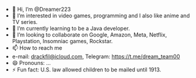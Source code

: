 - 👋 Hi, I’m @Dreamer223
- 👀 I’m interested in video games, programming and I also like anime and TV series.
- 🌱 I’m currently learning to be a Java developer.
- 💞️ I’m looking to collaborate on Google, Amazon, Meta, Netflix, Playstation, Insomniac games, Rockstar.
- 📫 How to reach me
- e-mail: drackfil@icloud.com,
  Telegram: https://t.me/dream_team00
- 😄 Pronouns: ...
- ⚡ Fun fact: U.S. law allowed children to be mailed until 1913.

<!---
Dreamer223/Dreamer223 is a ✨ special ✨ repository because its `README.md` (this file) appears on your GitHub profile.
You can click the Preview link to take a look at your changes.
--->
